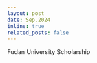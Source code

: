```yaml
---
layout: post
date: Sep.2024
inline: true
related_posts: false
---
```


Fudan University Scholarship
